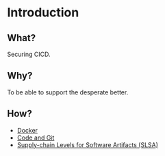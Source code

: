 # Introduction

## What?

Securing CICD.

## Why?

To be able to support the desperate better.

## How?

* [Docker](docker.md)
* [Code and Git](git.md)
* [Supply-chain Levels for Software Artifacts (SLSA)](artifacts.md)
